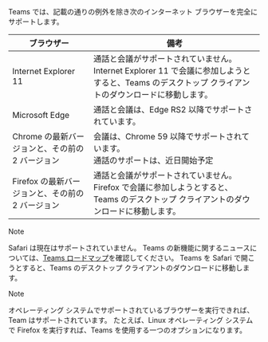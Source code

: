 Teams では、記載の通りの例外を除き次のインターネット ブラウザーを完全にサポートします。

|ブラウザー  |備考  |
|---------|---------|
|Internet Explorer 11     |   通話と会議がサポートされていません。 Internet Explorer 11 で会議に参加しようとすると、Teams のデスクトップ クライアントのダウンロードに移動します。      |
|Microsoft Edge    |通話と会議は、Edge RS2 以降でサポートされています。 |
|Chrome の最新バージョンと、その前の 2 バージョン     | 会議は、Chrome 59 以降でサポートされています。<br>  通話のサポートは、近日開始予定     |
|Firefox の最新バージョンと、その前の 2 バージョン     |   通話と会議がサポートされていません。 Firefox で会議に参加しようとすると、Teams のデスクトップ クライアントのダウンロードに移動します。       |

> [!NOTE]
> Safari は現在はサポートされていません。 Teams の新機能に関するニュースについては、[Teams ロードマップ](https://aka.ms/TeamsRoadmap)を確認してください。 Teams を Safari で開こうとすると、Teams のデスクトップ クライアントのダウンロードに移動します。

> [!NOTE]
> オペレーティング システムでサポートされているブラウザーを実行できれば、Team はサポートされています。 たとえば、Linux オペレーティング システムで Firefox を実行すれば、Teams を使用する一つのオプションになります。

